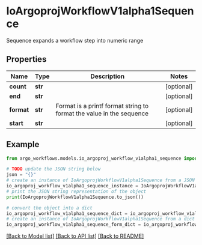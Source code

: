 # IoArgoprojWorkflowV1alpha1Sequence

Sequence expands a workflow step into numeric range

## Properties

Name | Type | Description | Notes
------------ | ------------- | ------------- | -------------
**count** | **str** |  | [optional] 
**end** | **str** |  | [optional] 
**format** | **str** | Format is a printf format string to format the value in the sequence | [optional] 
**start** | **str** |  | [optional] 

## Example

```python
from argo_workflows.models.io_argoproj_workflow_v1alpha1_sequence import IoArgoprojWorkflowV1alpha1Sequence

# TODO update the JSON string below
json = "{}"
# create an instance of IoArgoprojWorkflowV1alpha1Sequence from a JSON string
io_argoproj_workflow_v1alpha1_sequence_instance = IoArgoprojWorkflowV1alpha1Sequence.from_json(json)
# print the JSON string representation of the object
print(IoArgoprojWorkflowV1alpha1Sequence.to_json())

# convert the object into a dict
io_argoproj_workflow_v1alpha1_sequence_dict = io_argoproj_workflow_v1alpha1_sequence_instance.to_dict()
# create an instance of IoArgoprojWorkflowV1alpha1Sequence from a dict
io_argoproj_workflow_v1alpha1_sequence_form_dict = io_argoproj_workflow_v1alpha1_sequence.from_dict(io_argoproj_workflow_v1alpha1_sequence_dict)
```
[[Back to Model list]](../README.md#documentation-for-models) [[Back to API list]](../README.md#documentation-for-api-endpoints) [[Back to README]](../README.md)


